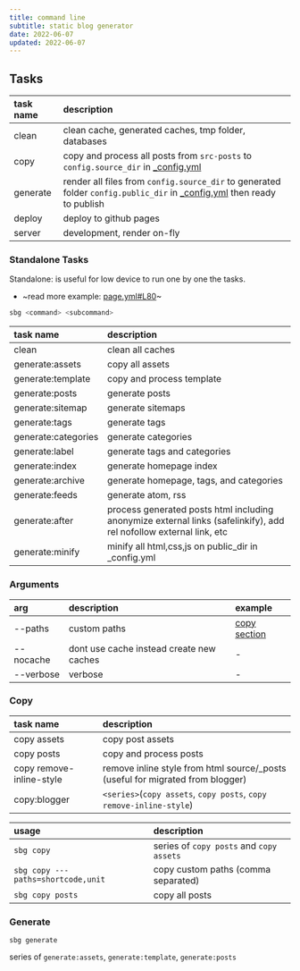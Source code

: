 ```yaml
---
title: command line
subtitle: static blog generator
date: 2022-06-07
updated: 2022-06-07
---
```


## Tasks

| task name | description |
| :--- | :--- |
| clean | clean cache, generated caches, tmp folder, databases |
| copy | copy and process all posts from `src-posts` to `config.source_dir` in [_config.yml](https://github.com/dimaslanjaka/static-blog-generator/blob/d951721d632c720727db718fd481e532c2e493f1/_config.yml#L28-L38) |
| generate | render all files from `config.source_dir` to generated folder `config.public_dir` in [_config.yml](https://github.com/dimaslanjaka/static-blog-generator/blob/d951721d632c720727db718fd481e532c2e493f1/_config.yml#L28-L38) then ready to publish |
| deploy | deploy to github pages |
| server | development, render on-fly |

### Standalone Tasks
Standalone: is useful for low device to run one by one the tasks.
- ~read more example: [page.yml#L80](https://github.com/dimaslanjaka/dimaslanjaka.github.io/blob/c9c113ed51b2a6bbe50edc0ffd3d691980776a0f/.github/workflows/page.yml#L80-L112)~

```bash
sbg <command> <subcommand>
```

| task name | description |
| :--- | :--- |
| clean | clean all caches |
| generate:assets | copy all assets |
| generate:template | copy and process template |
| generate:posts | generate posts |
| generate:sitemap | generate sitemaps |
| generate:tags | generate tags |
| generate:categories | generate categories |
| generate:label | generate tags and categories |
| generate:index | generate homepage index |
| generate:archive | generate homepage, tags, and categories |
| generate:feeds | generate atom, rss |
| generate:after | process generated posts html including anonymize external links (safelinkify), add rel nofollow external link, etc |
| generate:minify | minify all html,css,js on public_dir in _config.yml |

### Arguments

| arg | description | example |
| :--- | :--- | :--- |
| --paths | custom paths | [copy section](#copy) |
| --nocache | dont use cache instead create new caches | - |
| --verbose | verbose | - |

### Copy

| task name | description |
| :--- | :--- |
| copy assets | copy post assets |
| copy posts | copy and process posts |
| copy remove-inline-style | remove inline style from html source/_posts (useful for migrated from blogger) |
| copy:blogger | `<series>`(`copy assets`, `copy posts`, `copy remove-inline-style`) |

| usage | description |
| :--- | :--- |
| `sbg copy`| series of `copy posts` and `copy assets` |
| `sbg copy ---paths=shortcode,unit`| copy custom paths (comma separated) |
| `sbg copy posts` | copy all posts |

### Generate

`sbg generate`

series of `generate:assets`, `generate:template`, `generate:posts`
